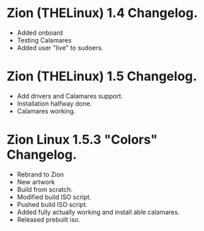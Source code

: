 # Zion (THELinux) 1.4 Changelog.
 - Added onboard
 - Testing Calamares
 - Added user "live" to sudoers.
 
# Zion (THELinux) 1.5 Changelog.
 - Add drivers and Calamares support.
 - Installation halfway done.
 - Calamares working.
 
# Zion Linux 1.5.3 "Colors" Changelog.
 - Rebrand to Zion
 - New artwork
 - Build from scratch.
 - Modified build ISO script.
 - Pushed build ISO script.
 - Added fully actually working and install able calamares.
 - Released prebuilt iso.
